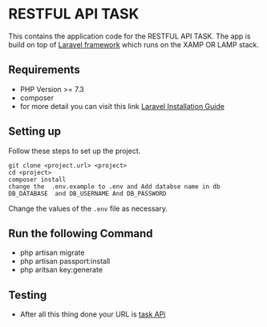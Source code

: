 # RESTFUL API TASK

This contains the application code for the RESTFUL API TASK. The app is build on top of [Laravel framework](http://laravel.com/docs) which runs on the XAMP OR LAMP stack.


## Requirements
* PHP Version >= 7.3
* composer 
* for more detail you can visit this link [Laravel Installation Guide](https://medium.com/@owthub/laravel-8-installation-guide-php-framework-de42e145765c)


## Setting up

Follow these steps to set up the project.

```
git clone <project.url> <project>
cd <project>
composer install
change the  .env.example to .env and Add databse name in db DB_DATABASE  and DB_USERNAME And DB_PASSWORD
```

Change the values of the `.env` file as necessary.

## Run the following Command

* php artisan migrate
* php artisan passport:install
* php aritsan key:generate



## Testing

* After all this thing done your URL is  [task APi](http://localhost/task_api/public/)

